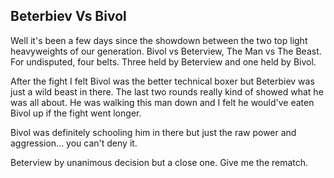## Beterbiev Vs Bivol

Well it's been a few days since the showdown between the two top light heavyweights of our generation. Bivol vs Beterview, The Man vs The Beast. For undisputed, four belts. Three held by Beterview and one held by Bivol. 

After the fight I felt Bivol was the better technical boxer but Beterbiev was just a wild beast in there. The last two rounds really kind of showed what he was all about. He was walking this man down and I felt he would've eaten Bivol up if the fight went longer. 

Bivol was definitely schooling him in there but just the raw power and aggression... you can't deny it. 

Beterview by unanimous decision but a close one. Give me the rematch. 

